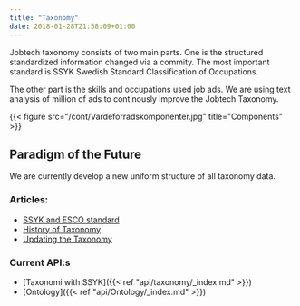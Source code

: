 ```yaml
---
title: "Taxonomy"
date: 2018-01-28T21:58:09+01:00
---
```



Jobtech taxonomy consists of two main parts. One is the structured standardized information changed via a commity. The most important standard is SSYK  Swedish Standard Classification of Occupations.

The other part is the skills and occupations used job ads. We are using text analysis of million of ads to continously improve the Jobtech Taxonomy.

{{< figure src="/cont/Vardeforradskomponenter.jpg" title="Components" >}}
## Paradigm of the Future
We are currently develop a new uniform structure of all taxonomy data. 

### Articles:
* [SSYK and ESCO standard](https://jobtechdev.se/whitepapers/SSYKochESCO)
* [History of Taxonomy](https://jobtechdev.se/whitepapers/Värdeförrådskomponentergenomåren)
* [Updating the Taxonomy](https://jobtechdev.se/whitepapers/Uppdatering%20av%20värdeförrådskomponenter)

### Current API:s
* [Taxonomi with SSYK]({{< ref "api/taxonomy/_index.md" >}})
* [Ontology]({{< ref "api/Ontology/_index.md" >}})
